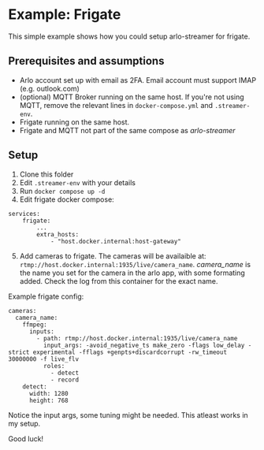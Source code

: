 # Example: Frigate
This simple example shows how you could setup arlo-streamer for frigate.

## Prerequisites and assumptions
- Arlo account set up with email as 2FA. Email account must support IMAP (e.g. outlook.com)
- (optional) MQTT Broker running on the same host. If you're not using MQTT, remove the relevant lines in `docker-compose.yml` and `.streamer-env`.
- Frigate running on the same host.
- Frigate and MQTT not part of the same compose as *arlo-streamer*

## Setup
1. Clone this folder
2. Edit `.streamer-env` with your details
3. Run `docker compose up -d`
4. Edit frigate docker compose:
```
services:
    frigate:
        ...
        extra_hosts:
            - "host.docker.internal:host-gateway"
```
5. Add cameras to frigate.
The cameras will be availaible at: `rtmp://host.docker.internal:1935/live/camera_name`. *camera_name* is the name you set for the camera in the arlo app, with some formating added. Check the log from this container for the exact name.

Example frigate config:
```
cameras:
  camera_name:
    ffmpeg:
      inputs:
        - path: rtmp://host.docker.internal:1935/live/camera_name
          input_args: -avoid_negative_ts make_zero -flags low_delay -strict experimental -fflags +genpts+discardcorrupt -rw_timeout 30000000 -f live_flv
          roles:
            - detect
            - record
    detect:
      width: 1280
      height: 768
```
Notice the input args, some tuning might be needed. This atleast works in my setup.

Good luck!